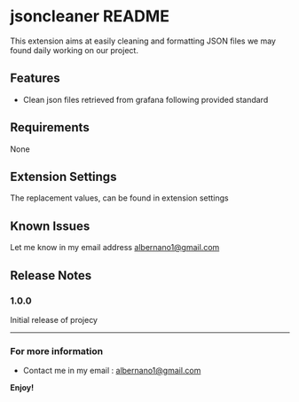 # jsoncleaner README

This extension aims at easily cleaning and formatting JSON files we may found daily working on our project.

## Features

- Clean json files retrieved from grafana following provided standard

## Requirements

None

## Extension Settings

The replacement values, can be found in extension settings

## Known Issues

Let me know in my email address albernano1@gmail.com

## Release Notes

### 1.0.0

Initial release of projecy

-----------------------------------------------------------------------------------------------------------
### For more information

* Contact me in my email : albernano1@gmail.com

**Enjoy!**
